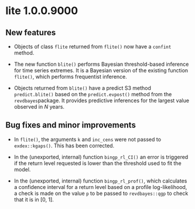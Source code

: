 # lite 1.0.0.9000

## New features

* Objects of class `flite` returned from `flite()` now have a `confint` method.

* The new function `blite()` performs Bayesian threshold-based inference for time series extremes.  It is a Bayesian version of the existing function `flite()`, which performs frequentist inference.  

* Objects returned from `blite()` have a predict S3 method `predict.blite()` based on the `predict.evpost()` method from the `revdbayes`package.  It provides predictive inferences for the largest value observed in *N* years.

## Bug fixes and minor improvements

* In `flite()`, the arguments `k` and `inc_cens` were not passed to `exdex::kgaps()`.  This has been corrected.

* In the (unexported, internal) function `bingp_rl_CI()` an error is triggered if the return level requested is lower than the threshold used to fit the model.

* In the (unexported, internal) function `bingp_rl_prof()`, which calculates a confidence interval for a return level based on a profile log-likelihood, a check is made on the value `p` to be passed to `revdbayes::qgp` to check that it is in [0, 1].
